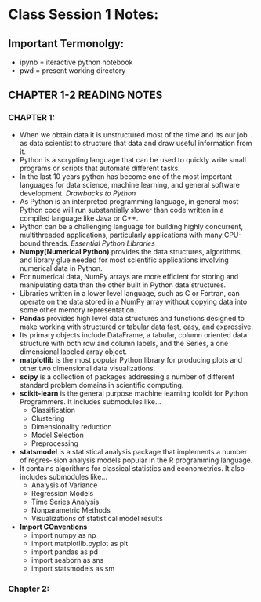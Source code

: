 # Class Session 1 Notes:

## Important Termonolgy:

- ipynb = iteractive python notebook
- pwd = present working directory

## CHAPTER 1-2 READING NOTES

### CHAPTER 1:
- When we obtain data it is unstructured most of the time and its our job as data scientist to structure that data and draw useful information from it.
- Python is a scrypting language that can be used to quickly write small programs or scripts that automate different tasks.
- In the last 10 years python has become one of the most important languages for data science, machine learning, and general software development.
*Drawbacks to Python*
- As Python is an interpreted programming language, in general most Python code will run substantially slower than code written in a compiled language like Java or C++.
- Python can be a challenging language for building highly concurrent, multithreaded applications, particularly applications with many CPU-bound threads.
*Essential Python Libraries*
- **Numpy(Numerical Python)** provides the data structures, algorithms, and library glue needed for most scientific applications involving numerical data in Python.
- For numerical data, NumPy arrays are more efficient for storing and manipulating data than the other built in Python data structures.
- Libraries written in a lower level language, such as C or Fortran, can operate on the data stored in a NumPy array without copying data into some other memory representation.
- **Pandas** provides high level data structures and functions designed to make working with structured or tabular data fast, easy, and expressive.
- Its primary objects include DataFrame, a tabular, column oriented data structure with both row and column labels, and the Series, a one dimensional labeled array object.
- **matplotlib** is the most popular Python library for producing plots and other two dimensional data visualizations.
- **scipy** is a collection of packages addressing a number of different standard problem domains in scientific computing.
- **scikit-learn** is the general purpose machine learning toolkit for Python Programmers. It includes submodules like...
  - Classification
  - Clustering 
  - Dimensionality reduction
  - Model Selection
  - Preprocessing 
- **statsmodel** is a statistical analysis package that implements a number of regres‐ sion analysis models popular in the R programming language. 
- It contains algorithms for classical statistics and econometrics. It also includes submodules like...
  - Analysis of Variance 
  - Regression Models
  - Time Series Analysis
  - Nonparametric Methods
  - Visualizations of statistical model results
- **Import COnventions** 
  - import numpy as np
  - import matplotlib.pyplot as plt
  - import pandas as pd
  - import seaborn as sns
  - import statsmodels as sm
  
### Chapter 2:
